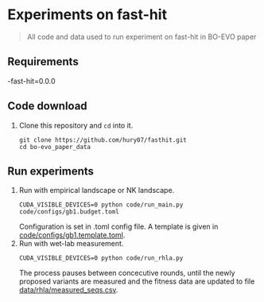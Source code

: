 # Experiments on fast-hit
> All code and data used to run experiment on fast-hit in BO-EVO paper
## Requirements
 -fast-hit=0.0.0
## Code download
1. Clone this repository and `cd` into it.
    ```console
    git clone https://github.com/hury07/fasthit.git
    cd bo-evo_paper_data
    ```
## Run experiments
1. Run with empirical landscape or NK landscape.
    ~~~
    CUDA_VISIBLE_DEVICES=0 python code/run_main.py code/configs/gb1.budget.toml
    ~~~
    Configuration is set in .toml config file. A template is given in [code/configs/gb1.template.toml](code/configs/gb1.template.toml).
2. Run with wet-lab measurement.
    ~~~
    CUDA_VISIBLE_DEVICES=0 python code/run_rhla.py
    ~~~
    The process pauses between concecutive rounds, until the newly proposed variants are measured and the fitness data are updated to file [data/rhla/measured_seqs.csv](data/rhla/measured_seqs.csv).